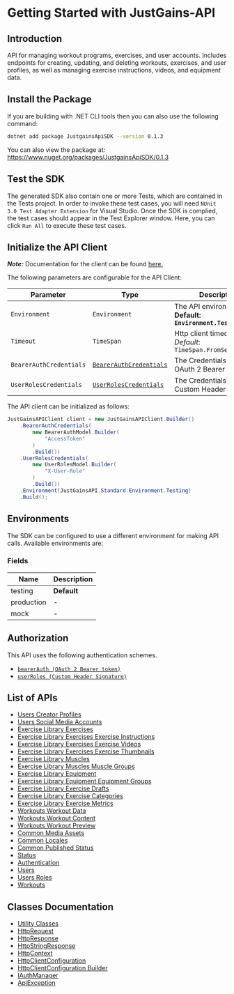 
# Getting Started with JustGains-API

## Introduction

API for managing workout programs, exercises, and user accounts. Includes endpoints for creating, updating, and deleting workouts, exercises, and user profiles, as well as managing exercise instructions, videos, and equipment data.

## Install the Package

If you are building with .NET CLI tools then you can also use the following command:

```bash
dotnet add package JustgainsApiSDK --version 0.1.3
```

You can also view the package at:
https://www.nuget.org/packages/JustgainsApiSDK/0.1.3

## Test the SDK

The generated SDK also contain one or more Tests, which are contained in the Tests project. In order to invoke these test cases, you will need `NUnit 3.0 Test Adapter Extension` for Visual Studio. Once the SDK is complied, the test cases should appear in the Test Explorer window. Here, you can click `Run All` to execute these test cases.

## Initialize the API Client

**_Note:_** Documentation for the client can be found [here.](https://www.github.com/JustGains/just-gains-api-dotnet-sdk/tree/0.1.3/doc/client.md)

The following parameters are configurable for the API Client:

| Parameter | Type | Description |
|  --- | --- | --- |
| `Environment` | `Environment` | The API environment. <br> **Default: `Environment.Testing`** |
| `Timeout` | `TimeSpan` | Http client timeout.<br>*Default*: `TimeSpan.FromSeconds(100)` |
| `BearerAuthCredentials` | [`BearerAuthCredentials`](https://www.github.com/JustGains/just-gains-api-dotnet-sdk/tree/0.1.3/doc/auth/oauth-2-bearer-token.md) | The Credentials Setter for OAuth 2 Bearer token |
| `UserRolesCredentials` | [`UserRolesCredentials`](https://www.github.com/JustGains/just-gains-api-dotnet-sdk/tree/0.1.3/doc/auth/custom-header-signature.md) | The Credentials Setter for Custom Header Signature |

The API client can be initialized as follows:

```csharp
JustGainsAPIClient client = new JustGainsAPIClient.Builder()
    .BearerAuthCredentials(
        new BearerAuthModel.Builder(
            "AccessToken"
        )
        .Build())
    .UserRolesCredentials(
        new UserRolesModel.Builder(
            "X-User-Role"
        )
        .Build())
    .Environment(JustGainsAPI.Standard.Environment.Testing)
    .Build();
```

## Environments

The SDK can be configured to use a different environment for making API calls. Available environments are:

### Fields

| Name | Description |
|  --- | --- |
| testing | **Default** |
| production | - |
| mock | - |

## Authorization

This API uses the following authentication schemes.

* [`bearerAuth (OAuth 2 Bearer token)`](https://www.github.com/JustGains/just-gains-api-dotnet-sdk/tree/0.1.3/doc/auth/oauth-2-bearer-token.md)
* [`userRoles (Custom Header Signature)`](https://www.github.com/JustGains/just-gains-api-dotnet-sdk/tree/0.1.3/doc/auth/custom-header-signature.md)

## List of APIs

* [Users Creator Profiles](https://www.github.com/JustGains/just-gains-api-dotnet-sdk/tree/0.1.3/doc/controllers/users-creator-profiles.md)
* [Users Social Media Accounts](https://www.github.com/JustGains/just-gains-api-dotnet-sdk/tree/0.1.3/doc/controllers/users-social-media-accounts.md)
* [Exercise Library Exercises](https://www.github.com/JustGains/just-gains-api-dotnet-sdk/tree/0.1.3/doc/controllers/exercise-library-exercises.md)
* [Exercise Library Exercises Exercise Instructions](https://www.github.com/JustGains/just-gains-api-dotnet-sdk/tree/0.1.3/doc/controllers/exercise-library-exercises-exercise-instructions.md)
* [Exercise Library Exercises Exercise Videos](https://www.github.com/JustGains/just-gains-api-dotnet-sdk/tree/0.1.3/doc/controllers/exercise-library-exercises-exercise-videos.md)
* [Exercise Library Exercises Exercise Thumbnails](https://www.github.com/JustGains/just-gains-api-dotnet-sdk/tree/0.1.3/doc/controllers/exercise-library-exercises-exercise-thumbnails.md)
* [Exercise Library Muscles](https://www.github.com/JustGains/just-gains-api-dotnet-sdk/tree/0.1.3/doc/controllers/exercise-library-muscles.md)
* [Exercise Library Muscles Muscle Groups](https://www.github.com/JustGains/just-gains-api-dotnet-sdk/tree/0.1.3/doc/controllers/exercise-library-muscles-muscle-groups.md)
* [Exercise Library Equipment](https://www.github.com/JustGains/just-gains-api-dotnet-sdk/tree/0.1.3/doc/controllers/exercise-library-equipment.md)
* [Exercise Library Equipment Equipment Groups](https://www.github.com/JustGains/just-gains-api-dotnet-sdk/tree/0.1.3/doc/controllers/exercise-library-equipment-equipment-groups.md)
* [Exercise Library Exercise Drafts](https://www.github.com/JustGains/just-gains-api-dotnet-sdk/tree/0.1.3/doc/controllers/exercise-library-exercise-drafts.md)
* [Exercise Library Exercise Categories](https://www.github.com/JustGains/just-gains-api-dotnet-sdk/tree/0.1.3/doc/controllers/exercise-library-exercise-categories.md)
* [Exercise Library Exercise Metrics](https://www.github.com/JustGains/just-gains-api-dotnet-sdk/tree/0.1.3/doc/controllers/exercise-library-exercise-metrics.md)
* [Workouts Workout Data](https://www.github.com/JustGains/just-gains-api-dotnet-sdk/tree/0.1.3/doc/controllers/workouts-workout-data.md)
* [Workouts Workout Content](https://www.github.com/JustGains/just-gains-api-dotnet-sdk/tree/0.1.3/doc/controllers/workouts-workout-content.md)
* [Workouts Workout Preview](https://www.github.com/JustGains/just-gains-api-dotnet-sdk/tree/0.1.3/doc/controllers/workouts-workout-preview.md)
* [Common Media Assets](https://www.github.com/JustGains/just-gains-api-dotnet-sdk/tree/0.1.3/doc/controllers/common-media-assets.md)
* [Common Locales](https://www.github.com/JustGains/just-gains-api-dotnet-sdk/tree/0.1.3/doc/controllers/common-locales.md)
* [Common Published Status](https://www.github.com/JustGains/just-gains-api-dotnet-sdk/tree/0.1.3/doc/controllers/common-published-status.md)
* [Status](https://www.github.com/JustGains/just-gains-api-dotnet-sdk/tree/0.1.3/doc/controllers/status.md)
* [Authentication](https://www.github.com/JustGains/just-gains-api-dotnet-sdk/tree/0.1.3/doc/controllers/authentication.md)
* [Users](https://www.github.com/JustGains/just-gains-api-dotnet-sdk/tree/0.1.3/doc/controllers/users.md)
* [Users Roles](https://www.github.com/JustGains/just-gains-api-dotnet-sdk/tree/0.1.3/doc/controllers/users-roles.md)
* [Workouts](https://www.github.com/JustGains/just-gains-api-dotnet-sdk/tree/0.1.3/doc/controllers/workouts.md)

## Classes Documentation

* [Utility Classes](https://www.github.com/JustGains/just-gains-api-dotnet-sdk/tree/0.1.3/doc/utility-classes.md)
* [HttpRequest](https://www.github.com/JustGains/just-gains-api-dotnet-sdk/tree/0.1.3/doc/http-request.md)
* [HttpResponse](https://www.github.com/JustGains/just-gains-api-dotnet-sdk/tree/0.1.3/doc/http-response.md)
* [HttpStringResponse](https://www.github.com/JustGains/just-gains-api-dotnet-sdk/tree/0.1.3/doc/http-string-response.md)
* [HttpContext](https://www.github.com/JustGains/just-gains-api-dotnet-sdk/tree/0.1.3/doc/http-context.md)
* [HttpClientConfiguration](https://www.github.com/JustGains/just-gains-api-dotnet-sdk/tree/0.1.3/doc/http-client-configuration.md)
* [HttpClientConfiguration Builder](https://www.github.com/JustGains/just-gains-api-dotnet-sdk/tree/0.1.3/doc/http-client-configuration-builder.md)
* [IAuthManager](https://www.github.com/JustGains/just-gains-api-dotnet-sdk/tree/0.1.3/doc/i-auth-manager.md)
* [ApiException](https://www.github.com/JustGains/just-gains-api-dotnet-sdk/tree/0.1.3/doc/api-exception.md)

